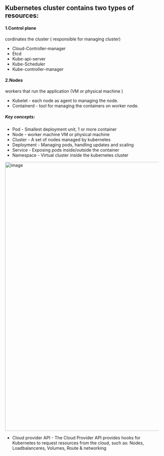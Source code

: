 Kubernetes cluster contains two types of resources:
--------------------------------------------------
#### 1.Control plane		
cordinates the cluster ( responsible for managing cluster)

- Cloud-Controller-manager
- Etcd
- Kube-api-server
- Kube-Scheduler
- Kube-controller-manager

#### 2.Nodes				
workers that run the application	(VM or physical machine )

- Kubelet - each node as agent to managing the node.
- Containerd - tool for managing the containers on worker node.


##### Key concepts:

- Pod					-  Smallest deployment unit, 1 or more container
- Node				-  worker machine VM or physical machine
- Cluster				-  A set of nodes managed by kubernetes
- Deployment			-  Managing pods, handling updates and scaling
- Service				- Exposing pods inside/outside the container
- Namespace			- Virtual cluster inside the kubernetes cluster

<img width="1402" height="882" alt="image" src="https://github.com/user-attachments/assets/27fc321d-490a-4ea1-93df-3c9e227beeff" />

- Cloud provider API - The Cloud Provider API provides hooks for Kubernetes to request resources from the cloud, such as: Nodes, Loadbalanceres, Volumes, Route & networking
